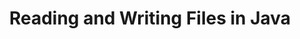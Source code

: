 ---
id: reading-and-writing-files
title: Reading and Writing Files in Java
sidebar_label: Reading and Writing Files
sidebar_position: 2
tags: [java, file handling, io, programming, java file handling, java io]
description: In this tutorial, you will learn how to read from and write to files in Java. We will learn how to read text files, binary files, and write to text files using Java.
---